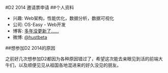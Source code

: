 #D2 2014 邀请票申请
##个人资料

- 兴趣: Web架构，性能优化，数据分析，数据可视化
- 公司: OS-Easy - Web开发
- 博客: [多年没更新了……](http://hustbeta.blog.sohu.com/)
- 微博: [@hustbeta](http://weibo.com/hustbeta/)

##想参加D2 2014的原因

  之前好几次想参加D2都因为各种原因错过了，希望这次能去亲眼见到活的前端大牛们，以及顺便见见从祖国各地混进来的好久没见的朋友。
